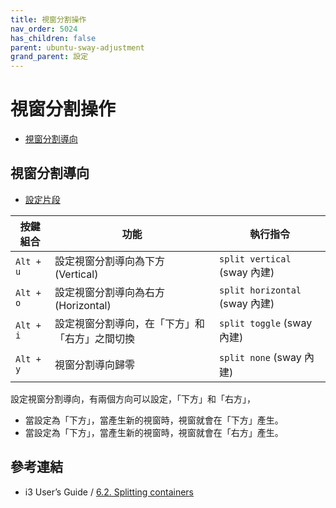 ```yaml
---
title: 視窗分割操作
nav_order: 5024
has_children: false
parent: ubuntu-sway-adjustment
grand_parent: 設定
---
```



# 視窗分割操作

* [視窗分割導向](#視窗分割導向)

## 視窗分割導向

* [設定片段](https://github.com/samwhelp/note-about-ubuntu-sway/blob/gh-pages/_demo/adjustment/ubuntu-sway/full/ubuntu-sway/config/sway/section/common/keybind/sway-keybind-main/keybind.m/Layout/Split.conf)

| 按鍵組合  | 功能                                           | 執行指令                     |
| --------- | ---------------------------------------------- | ---------------------------- |
| `Alt + u` | 設定視窗分割導向為下方 (Vertical)              | `split vertical` (sway 內建)   |
| `Alt + o` | 設定視窗分割導向為右方 (Horizontal)            | `split horizontal` (sway 內建) |
| `Alt + i` | 設定視窗分割導向，在「下方」和「右方」之間切換     | `split toggle` (sway 內建)     |
| `Alt + y` | 視窗分割導向歸零                              | `split none` (sway 內建)       |

設定視窗分割導向，有兩個方向可以設定，「下方」和「右方」，

* 當設定為「下方」，當產生新的視窗時，視窗就會在「下方」產生。
* 當設定為「下方」，當產生新的視窗時，視窗就會在「右方」產生。

## 參考連結

* i3 User’s Guide / [6.2. Splitting containers](https://i3wm.org/docs/userguide.html#_splitting_containers)
